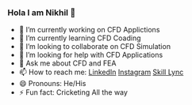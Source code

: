 ### Hola I am Nikhil 👋


- 🔭 I’m currently working on CFD Applictions
- 🌱 I’m currently learning CFD Coading
- 👯 I’m looking to collaborate on CFD Simulation
- 🤔 I’m looking for help with CFD Applications
- 💬 Ask me about CFD and FEA
- 📫 How to reach me: [LinkedIn](https://www.linkedin.com/in/nikhil-d-darekar/)
                      [Instagram](https://www.instagram.com/Nikhildarekar5)
                      [Skill Lync](https://skill-lync.com/profiles/Nikhil-Darekar-027)
- 😄 Pronouns: He/His
- ⚡ Fun fact: Cricketing All the way

